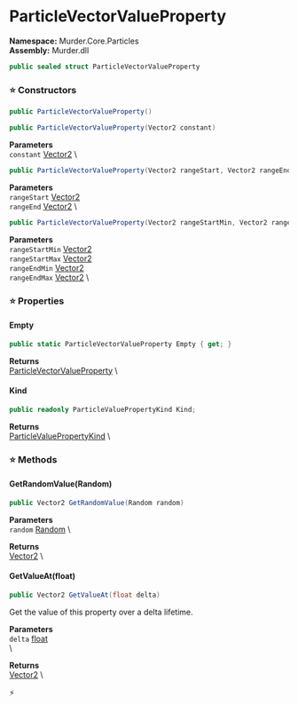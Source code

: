 # ParticleVectorValueProperty

**Namespace:** Murder.Core.Particles \
**Assembly:** Murder.dll

```csharp
public sealed struct ParticleVectorValueProperty
```

### ⭐ Constructors
```csharp
public ParticleVectorValueProperty()
```

```csharp
public ParticleVectorValueProperty(Vector2 constant)
```

**Parameters** \
`constant` [Vector2](../..//Murder/Core/Geometry/Vector2.html) \

```csharp
public ParticleVectorValueProperty(Vector2 rangeStart, Vector2 rangeEnd)
```

**Parameters** \
`rangeStart` [Vector2](../..//Murder/Core/Geometry/Vector2.html) \
`rangeEnd` [Vector2](../..//Murder/Core/Geometry/Vector2.html) \

```csharp
public ParticleVectorValueProperty(Vector2 rangeStartMin, Vector2 rangeStartMax, Vector2 rangeEndMin, Vector2 rangeEndMax)
```

**Parameters** \
`rangeStartMin` [Vector2](../..//Murder/Core/Geometry/Vector2.html) \
`rangeStartMax` [Vector2](../..//Murder/Core/Geometry/Vector2.html) \
`rangeEndMin` [Vector2](../..//Murder/Core/Geometry/Vector2.html) \
`rangeEndMax` [Vector2](../..//Murder/Core/Geometry/Vector2.html) \

### ⭐ Properties
#### Empty
```csharp
public static ParticleVectorValueProperty Empty { get; }
```

**Returns** \
[ParticleVectorValueProperty](../..//Murder/Core/Particles/ParticleVectorValueProperty.html) \
#### Kind
```csharp
public readonly ParticleValuePropertyKind Kind;
```

**Returns** \
[ParticleValuePropertyKind](../..//Murder/Core/Particles/ParticleValuePropertyKind.html) \
### ⭐ Methods
#### GetRandomValue(Random)
```csharp
public Vector2 GetRandomValue(Random random)
```

**Parameters** \
`random` [Random](https://learn.microsoft.com/en-us/dotnet/api/System.Random?view=net-7.0) \

**Returns** \
[Vector2](../..//Murder/Core/Geometry/Vector2.html) \

#### GetValueAt(float)
```csharp
public Vector2 GetValueAt(float delta)
```

Get the value of this property over a delta lifetime.

**Parameters** \
`delta` [float](https://learn.microsoft.com/en-us/dotnet/api/System.Single?view=net-7.0) \
\

**Returns** \
[Vector2](../..//Murder/Core/Geometry/Vector2.html) \



⚡